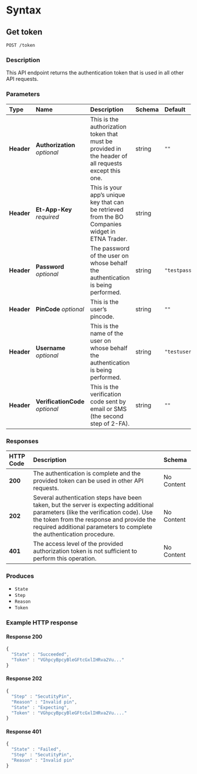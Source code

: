 # Syntax

## Get token

```text
POST /token
```

### Description

This API endpoint returns the authentication token that is used in all other API requests.

### Parameters

| Type | Name | Description | Schema | Default |
| :--- | :--- | :--- | :--- | :--- |
| **Header** | **Authorization**   _optional_ | This is the authorization token that must be provided in the header of all requests except this one. | string | `""` |
| **Header** | **Et-App-Key**   _required_ | This is your app’s unique key that can be retrieved from the BO Companies widget in ETNA Trader. | string |  |
| **Header** | **Password**   _optional_ | The password of the user on whose behalf the authentication is being performed. | string | `"testpassword"` |
| **Header** | **PinCode**   _optional_ | This is the user’s pincode. | string | `""` |
| **Header** | **Username**   _optional_ | This is the name of the user on whose behalf the authentication is being performed. | string | `"testusername"` |
| **Header** | **VerificationCode**   _optional_ | This is the verification code sent by email or SMS \(the second step of 2-FA\). | string | `""` |

### Responses

| HTTP Code | Description | Schema |
| :--- | :--- | :--- |
| **200** | The authentication is complete and the provided token can be used in other API requests. | No Content |
| **202** | Several authentication steps have been taken, but the server is expecting additional parameters \(like the verification code\). Use the token from the response and provide the required additional parameters to complete the authentication procedure. | No Content |
| **401** | The access level of the provided authorization token is not sufficient to perform this operation. | No Content |

### Produces

* `State`
* `Step`
* `Reason`
* `Token`

### Example HTTP response

#### Response 200

```javascript
{
  "State" : "Succeeded",
  "Token" : "VGhpcyBpcyBleGFtcGxlIHRva2Vu..."
}
```

#### Response 202

```javascript
{
  "Step" : "SecutityPin",
  "Reason" : "Invalid pin",
  "State" : "Expecting",
  "Token" : "VGhpcyBpcyBleGFtcGxlIHRva2Vu...."
}
```

#### Response 401

```javascript
{
  "State" : "Failed",
  "Step" : "SecutityPin",
  "Reason" : "Invalid pin"
}
```

